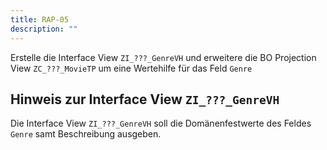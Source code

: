 ```yaml
---
title: RAP-05
description: ""
---
```


Erstelle die Interface View `ZI_???_GenreVH` und erweitere die BO Projection View `ZC_???_MovieTP` um eine Wertehilfe für das Feld `Genre`

## Hinweis zur Interface View `ZI_???_GenreVH`

Die Interface View `ZI_???_GenreVH` soll die Domänenfestwerte des Feldes `Genre` samt Beschreibung ausgeben.
